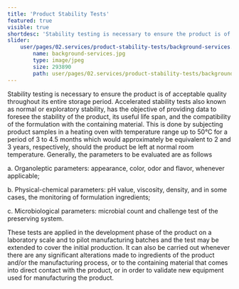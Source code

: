 ```yaml
---
title: 'Product Stability Tests'
featured: true
visible: true
shortdesc: 'Stability testing is necessary to ensure the product is of acceptable quality throughout its entire storage period. Accelerated stability tests also known as normal or exploratory stability, has the objective of providing data to foresee the stability of the product, its useful life span, and the compatibility of the formulation with the containing material. This is done by subjecting product samples in a heating oven with temperature range up to 50°C for a period of 3 to 4.5 months which would approximately be equivalent to 2 and 3 years, respectively, should the product be left at normal room temperature. Generally, the parameters to be evaluated are as follows'
slider:
    user/pages/02.services/product-stability-tests/background-services.jpg:
        name: background-services.jpg
        type: image/jpeg
        size: 293890
        path: user/pages/02.services/product-stability-tests/background-services.jpg
---
```


<p>Stability testing is necessary to ensure the product is of acceptable quality throughout its entire storage period. Accelerated stability tests also known as normal or exploratory stability, has the objective of providing data to foresee the stability of the product, its useful life span, and the compatibility of the formulation with the containing material. This is done by subjecting product samples in a heating oven with temperature range up to 50&deg;C for a period of 3 to 4.5 months which would approximately be equivalent to 2 and 3 years, respectively, should the product be left at normal room temperature. Generally, the parameters to be evaluated are as follows</p>
<p>a. Organoleptic parameters: appearance, color, odor and flavor, whenever applicable;</p>
<p>b. Physical-chemical parameters: pH value, viscosity, density, and in some cases, the monitoring of formulation ingredients;</p>
<p>c. Microbiological parameters: microbial count and challenge test of the preserving system.</p>
<p>These tests are applied in the development phase of the product on a laboratory scale and to pilot manufacturing batches and the test may be extended to cover the initial production. It can also be carried out whenever there are any significant alterations made to ingredients of the product and/or the manufacturing process, or to the containing material that comes into direct contact with the product, or in order to validate new equipment used for manufacturing the product.</p>